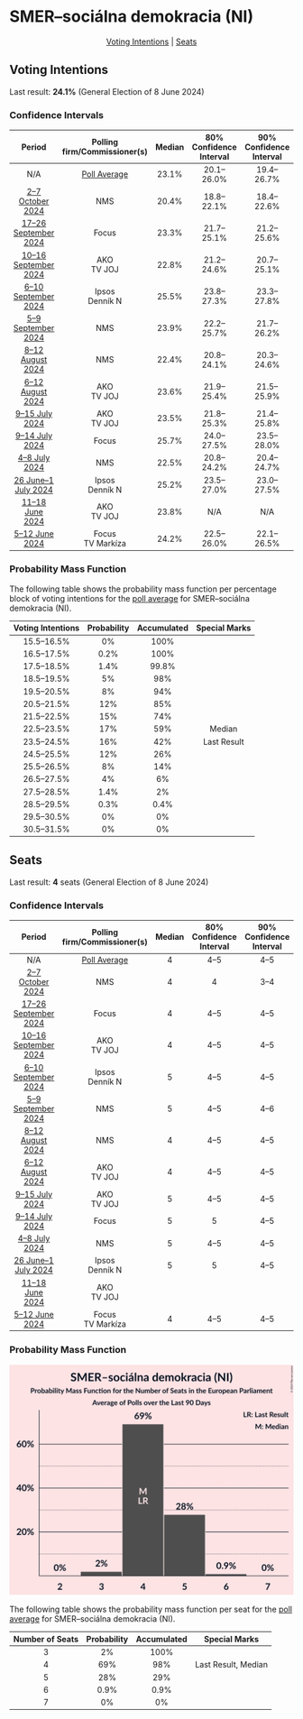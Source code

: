 # SMER–sociálna demokracia (NI)

<p align="center"><a href="#voting-intentions">Voting Intentions</a> | <a href="#seats">Seats</a></p>

## Voting Intentions

Last result: **24.1%** (General Election of 8 June 2024)

### Confidence Intervals

| Period     | Polling firm/Commissioner(s) | Median | 80% Confidence Interval | 90% Confidence Interval | 95% Confidence Interval | 99% Confidence Interval |
|:----------:|:----------------:|:-----------:|:-----------------------:|:-----------------------:|:-----------------------:|:-----------------------:|
| N/A | [Poll Average](average.html) | 23.1% | 20.1–26.0% | 19.4–26.7% | 18.8–27.3% | 17.9–28.4% |
| [2–7 October 2024](2024-10-07-NMS.html) | NMS | 20.4% | 18.8–22.1% | 18.4–22.6% | 18.0–23.0% | 17.3–23.9% |
| [17–26 September 2024](2024-09-26-Focus.html) | Focus | 23.3% | 21.7–25.1% | 21.2–25.6% | 20.8–26.0% | 20.0–26.9% |
| [10–16 September 2024](2024-09-16-AKO.html) | AKO <br> TV JOJ | 22.8% | 21.2–24.6% | 20.7–25.1% | 20.3–25.5% | 19.5–26.4% |
| [6–10 September 2024](2024-09-10-Ipsos.html) | Ipsos <br> Denník N | 25.5% | 23.8–27.3% | 23.3–27.8% | 22.9–28.2% | 22.1–29.1% |
| [5–9 September 2024](2024-09-09-NMS.html) | NMS | 23.9% | 22.2–25.7% | 21.7–26.2% | 21.3–26.6% | 20.6–27.5% |
| [8–12 August 2024](2024-08-12-NMS.html) | NMS | 22.4% | 20.8–24.1% | 20.3–24.6% | 19.9–25.1% | 19.2–25.9% |
| [6–12 August 2024](2024-08-12-AKO.html) | AKO <br> TV JOJ | 23.6% | 21.9–25.4% | 21.5–25.9% | 21.1–26.3% | 20.3–27.2% |
| [9–15 July 2024](2024-07-15-AKO.html) | AKO <br> TV JOJ | 23.5% | 21.8–25.3% | 21.4–25.8% | 21.0–26.2% | 20.2–27.1% |
| [9–14 July 2024](2024-07-14-Focus.html) | Focus | 25.7% | 24.0–27.5% | 23.5–28.0% | 23.1–28.5% | 22.3–29.3% |
| [4–8 July 2024](2024-07-08-NMS.html) | NMS | 22.5% | 20.8–24.2% | 20.4–24.7% | 20.0–25.1% | 19.2–26.0% |
| [26 June–1 July 2024](2024-07-01-Ipsos.html) | Ipsos <br> Denník N | 25.2% | 23.5–27.0% | 23.0–27.5% | 22.6–27.9% | 21.8–28.8% |
| [11–18 June 2024](2024-06-18-AKO.html) | AKO <br> TV JOJ | 23.8% | N/A | N/A | N/A | N/A |
| [5–12 June 2024](2024-06-12-Focus.html) | Focus <br> TV Markíza | 24.2% | 22.5–26.0% | 22.1–26.5% | 21.7–26.9% | 20.9–27.8% |

### Probability Mass Function

The following table shows the probability mass function per percentage block of voting intentions for the [poll average](average.html) for SMER–sociálna demokracia (NI).

| Voting Intentions | Probability | Accumulated | Special Marks |
|:-----------------:|:-----------:|:-----------:|:-------------:|
| 15.5–16.5% | 0% | 100% |  |
| 16.5–17.5% | 0.2% | 100% |  |
| 17.5–18.5% | 1.4% | 99.8% |  |
| 18.5–19.5% | 5% | 98% |  |
| 19.5–20.5% | 8% | 94% |  |
| 20.5–21.5% | 12% | 85% |  |
| 21.5–22.5% | 15% | 74% |  |
| 22.5–23.5% | 17% | 59% | Median |
| 23.5–24.5% | 16% | 42% | Last Result |
| 24.5–25.5% | 12% | 26% |  |
| 25.5–26.5% | 8% | 14% |  |
| 26.5–27.5% | 4% | 6% |  |
| 27.5–28.5% | 1.4% | 2% |  |
| 28.5–29.5% | 0.3% | 0.4% |  |
| 29.5–30.5% | 0% | 0% |  |
| 30.5–31.5% | 0% | 0% |  |


## Seats

Last result: **4** seats (General Election of 8 June 2024)

### Confidence Intervals

| Period     | Polling firm/Commissioner(s) | Median | 80% Confidence Interval | 90% Confidence Interval | 95% Confidence Interval | 99% Confidence Interval |
|:----------:|:----------------:|:------:|:-----------------------:|:-----------------------:|:-----------------------:|:-----------------------:|
| N/A | [Poll Average](average.html) | 4 | 4–5 | 4–5 | 4–5 | 3–6 |
| [2–7 October 2024](2024-10-07-NMS.html) | NMS | 4 | 4 | 3–4 | 3–4 | 3–4 |
| [17–26 September 2024](2024-09-26-Focus.html) | Focus | 4 | 4–5 | 4–5 | 4–5 | 4–5 |
| [10–16 September 2024](2024-09-16-AKO.html) | AKO <br> TV JOJ | 4 | 4–5 | 4–5 | 4–5 | 3–5 |
| [6–10 September 2024](2024-09-10-Ipsos.html) | Ipsos <br> Denník N | 5 | 4–5 | 4–5 | 4–6 | 4–6 |
| [5–9 September 2024](2024-09-09-NMS.html) | NMS | 5 | 4–5 | 4–6 | 4–6 | 4–6 |
| [8–12 August 2024](2024-08-12-NMS.html) | NMS | 4 | 4–5 | 4–5 | 4–5 | 4–5 |
| [6–12 August 2024](2024-08-12-AKO.html) | AKO <br> TV JOJ | 4 | 4–5 | 4–5 | 4–5 | 4–5 |
| [9–15 July 2024](2024-07-15-AKO.html) | AKO <br> TV JOJ | 5 | 4–5 | 4–5 | 4–5 | 4–5 |
| [9–14 July 2024](2024-07-14-Focus.html) | Focus | 5 | 5 | 4–5 | 4–5 | 4–6 |
| [4–8 July 2024](2024-07-08-NMS.html) | NMS | 5 | 4–5 | 4–5 | 4–5 | 4–5 |
| [26 June–1 July 2024](2024-07-01-Ipsos.html) | Ipsos <br> Denník N | 5 | 5 | 4–5 | 4–5 | 4–6 |
| [11–18 June 2024](2024-06-18-AKO.html) | AKO <br> TV JOJ |  |  |  |  |  |
| [5–12 June 2024](2024-06-12-Focus.html) | Focus <br> TV Markíza | 4 | 4–5 | 4–5 | 4–5 | 4–5 |

### Probability Mass Function

![Graph with seats probability mass function not yet produced](average-seats-pmf-smer–sociálnademokraciani.png "Seats Probability Mass Function")

The following table shows the probability mass function per seat for the [poll average](average.html) for SMER–sociálna demokracia (NI).

| Number of Seats | Probability | Accumulated | Special Marks |
|:---------------:|:-----------:|:-----------:|:-------------:|
| 3 | 2% | 100% |  |
| 4 | 69% | 98% | Last Result, Median |
| 5 | 28% | 29% |  |
| 6 | 0.9% | 0.9% |  |
| 7 | 0% | 0% |  |



